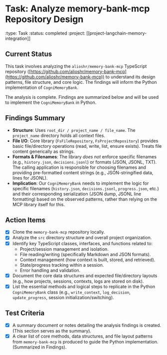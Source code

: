 # Task: Analyze memory-bank-mcp Repository Design
:type: Task
:status: completed
:project: [[project-langchain-memory-integration]]

## Current Status
This task involves analyzing the `alioshr/memory-bank-mcp` TypeScript repository ([https://github.com/alioshr/memory-bank-mcp](https://github.com/alioshr/memory-bank-mcp)) to understand its design patterns, file structure, and core logic. The findings will inform the Python implementation of `CogniMemoryBank`.

The analysis is complete. Findings are summarized below and will be used to implement the `CogniMemoryBank` in Python.

## Findings Summary
- **Structure**: Uses `root_dir / project_name / file_name`. The `project_name` directory holds all context files.
- **File I/O**: Core library (`FsFileRepository`, `FsProjectRepository`) provides basic file/directory operations (read, write, list, ensure exists). Treats file content generically as strings.
- **Formats & Filenames**: The library *does not* enforce specific filenames (e.g., `history.json`, `decisions.jsonl`) or formats (JSON, JSONL, TXT). The calling application is responsible for choosing filenames and providing pre-formatted content strings (e.g., JSON-stringified data, lines for JSONL).
- **Implication**: Our `CogniMemoryBank` needs to implement the logic for specific filenames (`history.json`, `decisions.jsonl`, `progress.json`, etc.) and their corresponding serialization (JSON dump, JSONL line formatting) based on the observed patterns, rather than relying on the MCP library itself for this.

## Action Items
- [x] Clone the `memory-bank-mcp` repository locally.
- [x] Analyze the `src` directory structure and overall project organization.
- [x] Identify key TypeScript classes, interfaces, and functions related to:
  - Project/session management and isolation.
  - File reading/writing (specifically Markdown and JSON formats).
  - Context management (how context is built, stored, and retrieved).
  - State/progress tracking within a session.
  - Error handling and validation.
- [x] Document the core data structures and expected file/directory layouts (e.g., how projects, sessions, contexts, logs are stored on disk).
- [x] List the essential methods and logical steps to replicate in the Python `CogniMemoryBank` class (e.g., `write_context`, `log_decision`, `update_progress`, session initialization/switching).

## Test Criteria
- [x] A summary document or notes detailing the analysis findings is created. (This section serves as the summary).
- [x] A clear list of core methods, data structures, and file layout patterns from `memory-bank-mcp` is produced to guide the Python implementation. (Summarized in Findings). 